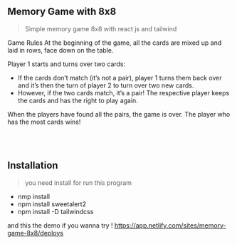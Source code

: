 ## Memory Game with 8x8 

> Simple memory game 8x8 with react js and tailwind

Game Rules
At the beginning of the game, all the cards are mixed up and laid in rows, face down on the table.

Player 1 starts and turns over two cards:
- If the cards don’t match (it’s not a pair), player 1 turns them back over and it’s then the turn of player 2 to turn over two new cards.
- However, if the two cards match, it’s a pair! The respective player keeps the cards and has the right to play again.


When the players have found all the pairs, the game is over. The player who has the most cards wins!

<br><br>

## Installation

> you need install for run this program
- nmp install
- npm install sweetalert2
- npm install -D tailwindcss

and this the demo if you wanna try ! 
https://app.netlify.com/sites/memory-game-8x8/deploys
<br><br>


